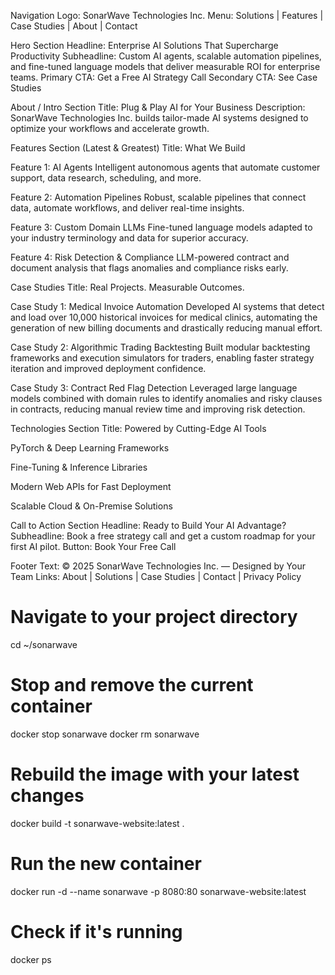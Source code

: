 Navigation
Logo: SonarWave Technologies Inc.
Menu: Solutions | Features | Case Studies | About | Contact

Hero Section
Headline: Enterprise AI Solutions That Supercharge Productivity
Subheadline: Custom AI agents, scalable automation pipelines, and fine-tuned language models that deliver measurable ROI for enterprise teams.
Primary CTA: Get a Free AI Strategy Call
Secondary CTA: See Case Studies

About / Intro Section
Title: Plug & Play AI for Your Business
Description:
SonarWave Technologies Inc. builds tailor-made AI systems designed to optimize your workflows and accelerate growth.

Features Section (Latest & Greatest)
Title: What We Build

Feature 1:
AI Agents
Intelligent autonomous agents that automate customer support, data research, scheduling, and more.

Feature 2:
Automation Pipelines
Robust, scalable pipelines that connect data, automate workflows, and deliver real-time insights.

Feature 3:
Custom Domain LLMs
Fine-tuned language models adapted to your industry terminology and data for superior accuracy.

Feature 4:
Risk Detection & Compliance
LLM-powered contract and document analysis that flags anomalies and compliance risks early.

Case Studies
Title: Real Projects. Measurable Outcomes.

Case Study 1:
Medical Invoice Automation
Developed AI systems that detect and load over 10,000 historical invoices for medical clinics, automating the generation of new billing documents and drastically reducing manual effort.

Case Study 2:
Algorithmic Trading Backtesting
Built modular backtesting frameworks and execution simulators for traders, enabling faster strategy iteration and improved deployment confidence.

Case Study 3:
Contract Red Flag Detection
Leveraged large language models combined with domain rules to identify anomalies and risky clauses in contracts, reducing manual review time and improving risk detection.

Technologies Section
Title: Powered by Cutting-Edge AI Tools

PyTorch & Deep Learning Frameworks

Fine-Tuning & Inference Libraries

Modern Web APIs for Fast Deployment

Scalable Cloud & On-Premise Solutions

Call to Action Section
Headline: Ready to Build Your AI Advantage?
Subheadline: Book a free strategy call and get a custom roadmap for your first AI pilot.
Button: Book Your Free Call

Footer
Text:
© 2025 SonarWave Technologies Inc. — Designed by Your Team
Links: About | Solutions | Case Studies | Contact | Privacy Policy


# Navigate to your project directory
cd ~/sonarwave

# Stop and remove the current container
docker stop sonarwave
docker rm sonarwave

# Rebuild the image with your latest changes
docker build -t sonarwave-website:latest .

# Run the new container
docker run -d --name sonarwave -p 8080:80 sonarwave-website:latest

# Check if it's running
docker ps